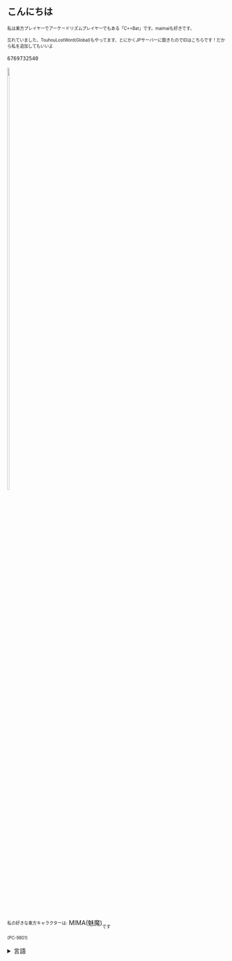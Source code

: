 ## こんにちは
<sub><sup>私は東方プレイヤーでアーケードリズムプレイヤーでもある「C++Bat」です。maimaiも好きです。</sup></sub>

<sub><sub>忘れていました、TouhouLostWord(Global)もやってます、とにかくJPサーバーに飽きたのでIDはこちらです！だから私を追加してもいいよ</sub></sub>

```
6769732540
```
<img src="https://cdn.discordapp.com/emojis/940075136525139998.png" width=10% height=50%>

<sub><sup>私の好きな東方キャラクターは:</sup></sub>
 MIMA(魅魔)<sub><sub>です</sub></sub> 

<sub><sup>(PC-9801)</sup></sub>

<details>
<summary> <b></b>言語</summary>
 
> [ENGLISH](https://github.com/cirnoLover/CirnoLover/blob/main/English.md)

<details>
<summary> <b></b>ニックネーム</summary>


「Emi」～ (友達が付けてくれたあだ名、大好きです）

「Rui」 ～ （プロセカイのファンだった頃に友人が付けてくれたあだ名ですが、私は全然好きではありません）
